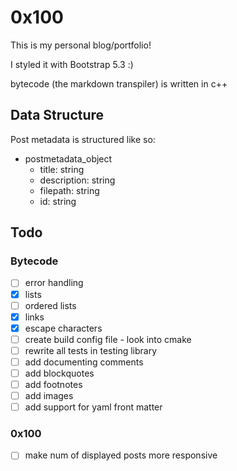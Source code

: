 # 0x100

This is my personal blog/portfolio!

I styled it with Bootstrap 5.3 :)

bytecode (the markdown transpiler) is written in c++

## Data Structure
Post metadata is structured like so:
- postmetadata_object
    - title: string
    - description: string
    - filepath: string
    - id: string

## Todo

### Bytecode
- [ ] error handling
- [x] lists
- [ ] ordered lists
- [x] links
- [x] escape characters
- [ ] create build config file - look into cmake
- [ ] rewrite all tests in testing library
- [ ] add documenting comments
- [ ] add blockquotes
- [ ] add footnotes
- [ ] add images
- [ ] add support for yaml front matter

### 0x100
- [ ] make num of displayed posts more responsive


